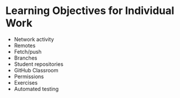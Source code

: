 # Learning Objectives for Individual Work

- Network activity
- Remotes
- Fetch/push
- Branches
- Student repositories
- GitHub Classroom
- Permissions
- Exercises
- Automated testing
